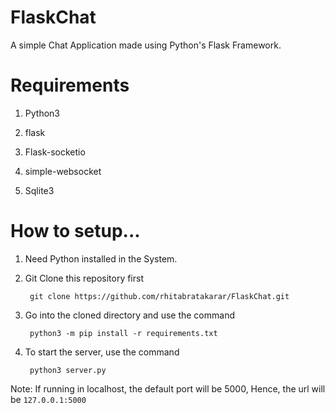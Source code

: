 # FlaskChat

A simple Chat Application made using Python's Flask Framework.


# Requirements

1. Python3

2. flask

3. Flask-socketio

4. simple-websocket

5. Sqlite3


# How to setup...

1. Need Python installed in the System.

2. Git Clone this repository first

        git clone https://github.com/rhitabratakarar/FlaskChat.git

3. Go into the cloned directory and use the command

        python3 -m pip install -r requirements.txt

4. To start the server, use the command

        python3 server.py


Note: If running in localhost, the default port will be 5000, Hence, the url will be `127.0.0.1:5000`

